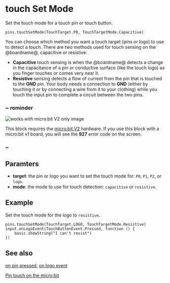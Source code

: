 # touch Set Mode

Set the touch mode for a touch pin or touch button.

```sig
pins.touchSetMode(TouchTarget.P0, TouchTargetMode.Capacitive)
```

You can choose which method you want a touch target (pins or logo) to use to detect a touch.
There are two methods used for touch sensing on the @boardname@, capacitive or resistive:

* **Capacitive** touch sensing is when the @boardname@ detects a change in the capacitance of a pin or conductive surface (like the touch logo) as you finger touches or comes very near it.
* **Resistive** sensing detects a flow of current from the pin that is touched to the **GND** pin. Your body needs a connection to **GND** (either by touching it or by connecting a wire from it to your clothing) while you touch the input pin to complete a circuit between the two pins. 

### ~ reminder

![works with micro:bit V2 only image](/static/v2/v2-only.png)

This block requires the [micro:bit V2](/device/v2) hardware. If you use this block with a micro:bit v1 board, you will see the **927** error code on the screen.

### ~

## Paramters

* **target**: the pin or logo you want to set the touch mode for: ``P0``, ``P1``, ``P2``, or ``logo``.
* **mode**: the mode to use for touch detection: ``capacitive`` or ``resistive``.

## Example

Set the touch mode for the logo to ``resistive``.

```blocks
pins.touchSetMode(TouchTarget.LOGO, TouchTargetMode.Resistive)
input.onLogoEvent(TouchButtonEvent.Pressed, function () {
    basic.showString("I can't resist")
})
```

## See also

[on pin pressed](/reference/input/on-pin-pressed),
[on logo event](/reference/input/on-logo-event)

[Pin touch on the micro:bit](https://support.microbit.org/support/solutions/articles/19000116318-pin-touch-on-the-micro-bit)